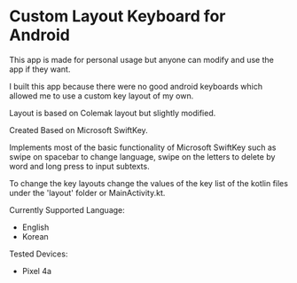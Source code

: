 # Custom Layout Keyboard for Android

This app is made for personal usage but anyone can modify and use the app if they want.

I built this app because there were no good android keyboards which allowed me to use a custom key layout of my own.

Layout is based on Colemak layout but slightly modified.

Created Based on Microsoft SwiftKey.

Implements most of the basic functionality of Microsoft SwiftKey such as swipe on spacebar to change language, swipe on the letters to delete by word and long press to input subtexts.

To change the key layouts change the values of the key list of the kotlin files under the 'layout' folder or MainActivity.kt.

Currently Supported Language:
- English
- Korean

Tested Devices:
- Pixel 4a